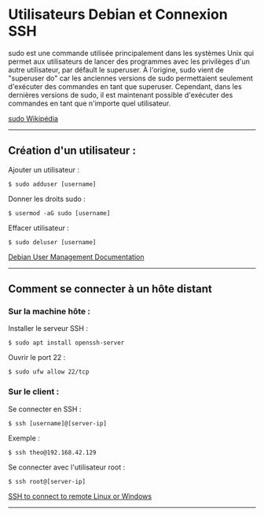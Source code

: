 # Utilisateurs Debian et Connexion SSH

sudo est une commande utilisée principalement dans les systèmes Unix qui permet aux utilisateurs de lancer des programmes avec les privilèges d'un autre utilisateur, par défault le superuser. À l'origine, sudo vient de "superuser do" car les anciennes versions de sudo permettaient seulement d'exécuter des commandes en tant que superuser. Cependant, dans les dernières versions de sudo, il est maintenant possible d'exécuter des commandes en tant que n'importe quel utilisateur.

[sudo Wikipédia](https://fr.wikipedia.org/wiki/Sudo)
___

## Création d'un utilisateur :

Ajouter un utilisateur :
```
$ sudo adduser [username]
```

Donner les droits sudo :
```
$ usermod -aG sudo [username]
```

Effacer utilisateur :
```
$ sudo deluser [username]
```
[Debian User Management Documentation ](https://wiki.debian.org/UserAccounts)
___

## Comment se connecter à un hôte distant

### Sur la machine hôte :

Installer le serveur SSH :
```
$ sudo apt install openssh-server
```

Ouvrir le port 22 :
```
$ sudo ufw allow 22/tcp
```

### Sur le client :

Se connecter en SSH :
```
$ ssh [username]@[server-ip]
```

Exemple :
```
$ ssh theo@192.168.42.129
```

Se connecter avec l'utilisateur root :
```
$ ssh root@[server-ip]
```
[SSH to connect to remote Linux or Windows](https://phoenixnap.com/kb/ssh-to-connect-to-remote-server-linux-or-windows)
___